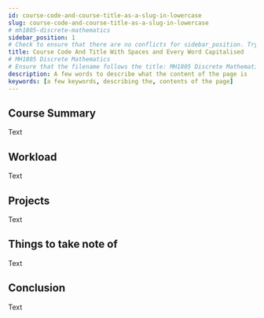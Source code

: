 ```yaml
---
id: course-code-and-course-title-as-a-slug-in-lowercase
slug: course-code-and-course-title-as-a-slug-in-lowercase
# mh1805-discrete-mathematics
sidebar_position: 1
# Check to ensure that there are no conflicts for sidebar_position. Try to arrange them in alphabetical order.
title: Course Code And Title With Spaces and Every Word Capitalised
# MH1805 Discrete Mathematics
# Ensure that the filename follows the title: MH1805 Discrete Mathematics.md
description: A few words to describe what the content of the page is
keywords: [a few keywords, describing the, contents of the page]
---
```


## Course Summary

Text

## Workload

Text

## Projects

Text

## Things to take note of

Text

## Conclusion

Text
